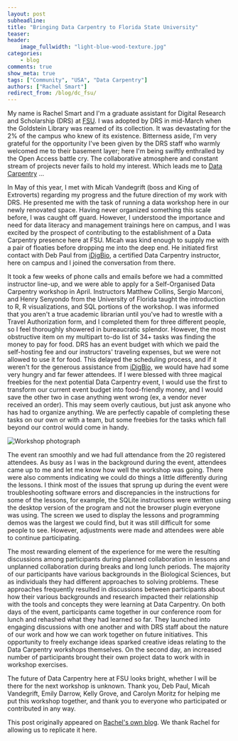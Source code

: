 ```yaml
---
layout: post
subheadline:
title: "Bringing Data Carpentry to Florida State University"
teaser:
header:
    image_fullwidth: "light-blue-wood-texture.jpg"
categories:
    - blog
comments: true
show_meta: true
tags: ["Community", "USA", "Data Carpentry"]
authors: ["Rachel Smart"]
redirect_from: /blog/dc_fsu/
---
```


My name is Rachel Smart and I'm a graduate assistant for Digital Research and Scholarship (DRS) at [FSU](https://www.fsu.edu). I was adopted by DRS in mid-March when the Goldstein Library was reamed of its collection. It was devastating for the 2% of the campus who knew of its existence.
Bitterness aside, I'm very grateful for the opportunity I've been given by the DRS staff who warmly welcomed me
to their basement layer; here I'm being swiftly enthralled by the Open Access battle cry. The collaborative atmosphere
and constant stream of projects never fails to hold my interest. Which leads me to [Data Carpentry](http://www.datacarpentry.org/) ...

In May of this year, I met with Micah Vandegrift (boss and King of Extroverts) regarding my progress and the future direction of my work with DRS.
He presented me with the task of running a data workshop here in our newly renovated space. Having never organized something this scale before,
I was caught off guard. However, I understood the importance and need for data literacy and management trainings here on campus, and I was
excited by the prospect of contributing to the establishment of a Data Carpentry presence here at FSU. Micah was kind enough to supply me with a
pair of floaties before dropping me into the deep end. He initiated first contact with Deb Paul from [iDigBio](https://www.idigbio.org/), a certified
Data Carpentry instructor, here on campus and I joined the conversation from there.

It took a few weeks of phone calls and emails before we had a committed instructor line-up, and we were able to apply for a Self-Organised Data Carpentry
workshop in April. Instructors Matthew Collins, Sergio Marconi, and Henry Senyondo from the University of Florida taught the introduction to R, R visualizations,
 and SQL portions of the workshop. I was informed that you aren't a true academic librarian until you've had to wrestle with a Travel Authorization form,
 and I completed them for three different people, so I feel thoroughly showered in bureaucratic splendor. However, the most obstructive item on my multipart
 to-do list of 34+ tasks was finding the money to pay for food. DRS has an event budget with which we paid the self-hosting fee and our instructors' traveling
expenses, but we were not allowed to use it for food. This delayed the scheduling process, and if it weren't for the generous assistance
  from [iDigBio](https://www.idigbio.org/), we would have had some very hungry and far fewer attendees. If I were blessed with three magical
  freebies for the next potential Data Carpentry event,
  I would use the first to transform our current event budget into food-friendly money, and I would save the other two in case anything went wrong (ex, a
  vendor never received an order). This may seem overly cautious, but just ask anyone who has had to organize anything. We are perfectly capable of completing
  these tasks on our own or with a team, but some freebies for the tasks which fall beyond our control would come in handy.

![Workshop photograph](https://fsulib.files.wordpress.com/2017/07/data-carp-pano.jpg?w=768)

The event ran smoothly and we had full attendance from the 20 registered attendees. As busy as I was in the background during the event, attendees
came up to me and let me know how well the workshop was going. There were also comments indicating we could do things a little differently during the
lessons. I think most of the issues that sprung up during the event were troubleshooting software errors and discrepancies in the instructions for
some of the lessons, for example, the SQLite instructions were written using the desktop version of the program and not the browser plugin everyone was
using. The screen we used to display the lessons and programming demos was the largest we could find, but it was still difficult for some people to see.
However, adjustments were made and attendees were able to continue participating.

The most rewarding element of the experience for me were the resulting discussions among participants during planned collaboration in lessons and
unplanned collaboration during breaks and long lunch periods. The majority of our participants have various backgrounds in the Biological Sciences,
but as individuals they had different approaches to solving problems. These approaches frequently resulted in discussions between participants about
how their various backgrounds and research impacted their relationship with the tools and concepts they were learning at Data Carpentry. On both days
of the event, participants came together in our conference room for lunch and rehashed what they had learned so far. They launched into engaging
discussions with one another and with DRS staff about the nature of our work and how we can work together on future initiatives. This opportunity
to freely exchange ideas sparked creative ideas relating to the Data Carpentry workshops themselves. On the second day, an increased number of
participants brought their own project data to work with in workshop exercises.

The future of Data Carpentry here at FSU looks bright, whether I will be there for the next workshop is unknown. Thank you, Deb Paul, Micah
Vandegrift, Emily Darrow, Kelly Grove, and Carolyn Moritz for helping me put this workshop together, and thank you to everyone who participated or
contributed in any way.

This post originally appeared on [Rachel's own blog](https://fsulib.wordpress.com/2017/07/20/data-carpentry/). We thank Rachel for allowing us to replicate it here.
